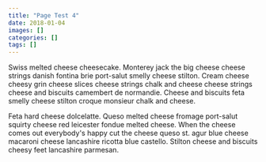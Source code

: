 ```yaml
---
title: "Page Test 4"
date: 2018-01-04
images: []
categories: []
tags: []
---
```

Swiss melted cheese cheesecake. Monterey jack the big cheese cheese strings danish fontina brie port-salut smelly cheese stilton. Cream cheese cheesy grin cheese slices cheese strings chalk and cheese cheese strings cheese and biscuits camembert de normandie. Cheese and biscuits feta smelly cheese stilton croque monsieur chalk and cheese.

Feta hard cheese dolcelatte. Queso melted cheese fromage port-salut squirty cheese red leicester fondue melted cheese. When the cheese comes out everybody's happy cut the cheese queso st. agur blue cheese macaroni cheese lancashire ricotta blue castello. Stilton cheese and biscuits cheesy feet lancashire parmesan.